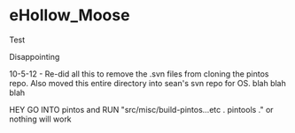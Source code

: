 eHollow_Moose
============
Test

Disappointing

10-5-12 - Re-did all this to remove the .svn files from cloning the pintos repo. Also moved this entire directory into sean's svn repo for OS. blah blah blah


HEY GO INTO pintos and RUN "src/misc/build-pintos...etc . pintools ." or nothing will work

